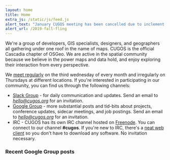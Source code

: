 ```yaml
---
layout: home
title: Home
extra_js: /static/js/feed.js
alert_text: "January CUGOS meeting has been cancelled due to inclement weather and modified UW building hours"
alert_url: /2019-fall-fling
---
```


We're a group of developers, GIS specialists, designers, and geographers all gathering under one roof in the name of maps. CUGOS is the official Cascadia chapter of OSGeo. We are active in the spatial community because we believe in the power maps and data hold, and enjoy exploring their interaction from every perspective.

We [meet regularly](/meetings) on the third wednesday of every month and irregularly on Thursdays at different locations. If you're interested in participating in our community, you can find us through the following channels:

* [Slack Group](https://cugos.slack.com) - for daily communication and updates. Send an email to <em>hello@cugos.org</em> for an invitation.
* [Google Group](https://groups.google.com/forum/#!forum/cugos) - more substantial posts and tid-bits about projects, conference updates, sidecar meetings, and job postings. Send an email to <em>hello@cugos.org</em> for an invitation.
* IRC - CUGOS has its own IRC channel hosted on [Freenode](https://freenode.net/). You can connect to our channel <strong>#cugos</strong>. If you're new to IRC, there's a [neat web client](http://webchat.freenode.net/) so you don't have to download any software. No invitation necessary.

### Recent Google Group posts

<ul id="feed" class="posts"></ul>
